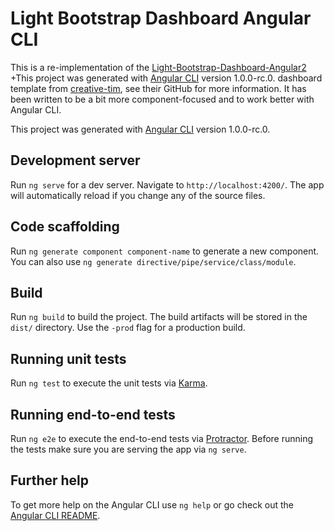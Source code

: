 # Light Bootstrap Dashboard Angular CLI

This is a re-implementation of the [Light-Bootstrap-Dashboard-Angular2](https://github.com/creativetimofficial/light-bootstrap-dashboard-angular) 		 +This project was generated with [Angular CLI](https://github.com/angular/angular-cli) version 1.0.0-rc.0. dashboard template from [creative-tim](http://www.creative-tim.com/), see their GitHub for more information. It has been written to be a bit more component-focused and to work better with Angular CLI. 

This project was generated with [Angular CLI](https://github.com/angular/angular-cli) version 1.0.0-rc.0.

## Development server
Run `ng serve` for a dev server. Navigate to `http://localhost:4200/`. The app will automatically reload if you change any of the source files.

## Code scaffolding

Run `ng generate component component-name` to generate a new component. You can also use `ng generate directive/pipe/service/class/module`.

## Build

Run `ng build` to build the project. The build artifacts will be stored in the `dist/` directory. Use the `-prod` flag for a production build.

## Running unit tests

Run `ng test` to execute the unit tests via [Karma](https://karma-runner.github.io).

## Running end-to-end tests

Run `ng e2e` to execute the end-to-end tests via [Protractor](http://www.protractortest.org/).
Before running the tests make sure you are serving the app via `ng serve`.

## Further help

To get more help on the Angular CLI use `ng help` or go check out the [Angular CLI README](https://github.com/angular/angular-cli/blob/master/README.md).
